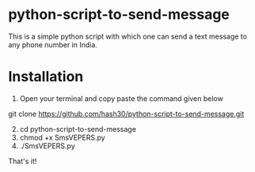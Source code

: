 # python-script-to-send-message
This is a simple python script with which one can send a text message to any phone number in India.

# Installation
1. Open your terminal and copy paste the command given below

git clone https://github.com/hash30/python-script-to-send-message.git

2. cd python-script-to-send-message
3. chmod +x SmsVEPERS.py
4. ./SmsVEPERS.py

That's it! 


